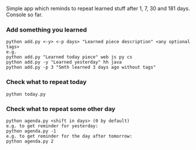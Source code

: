 Simple app which reminds to repeat learned stuff after 1, 7, 30 and 181 days.
Console so far.


### Add something you learned

    python add.py <-y> <-p days> "Learned piece description" <any optional tags>
    e.g.
    python add.py "Learned today piece" web js py cs
    python add.py -y "Learned yesterday" hh java
    python add.py -p 3 "Smth learned 3 days ago without tags"

### Check what to repeat today

    python today.py


### Check what to repeat some other day

    python agenda.py <shift in days> (0 by default)
    e.g. to get reminder for yesterday:
    python agenda.py -1
    e.g. to get reminder for the day after tomorrow:
    python agenda.py 2
